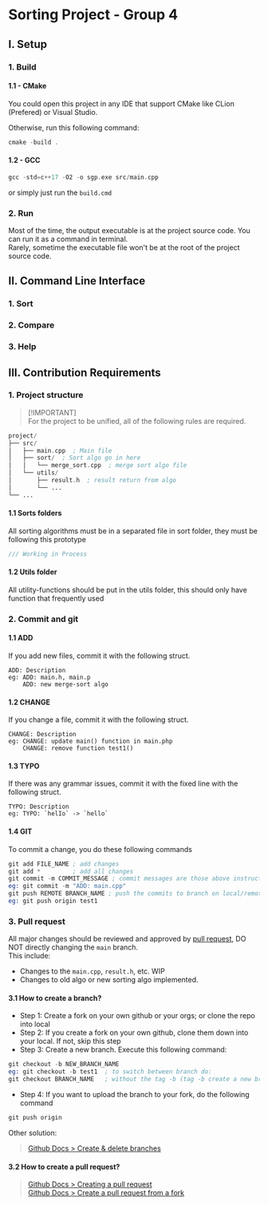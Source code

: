 # Sorting Project - Group 4
## I. Setup
### 1. Build
#### 1.1 - CMake
You could open this project in any IDE that support CMake like CLion (Prefered) or Visual Studio. 

Otherwise, run this following command:
```asm
cmake -build .
```
#### 1.2 - GCC
```asm
gcc -std=c++17 -O2 -o sgp.exe src/main.cpp
```
or simply just run the `build.cmd`
### 2. Run
Most of the time, the output executable is at the project source code. You can run it as a command in terminal.<br>
Rarely, sometime the executable file won't be at the root of the project source code.
## II. Command Line Interface
### 1. Sort
### 2. Compare
### 3. Help
## III. Contribution Requirements
### 1. Project structure
> [!IMPORTANT]<br>
> For the project to be unified, all of the following rules are required.
```asm
project/
├── src/
│   ├── main.cpp  ; Main file
│   ├── sort/  ; Sort algo go in here
│   │   └── merge_sort.cpp  ; merge sort algo file
│   └── utils/
│       ├── result.h  ; result return from algo
│       └── ...
└── ...
```
#### 1.1 Sorts folders
All sorting algorithms must be in a separated file in sort folder, they must be following this prototype
```c++
/// Working in Process
```
#### 1.2 Utils folder
All utility-functions should be put in the utils folder, this should only have function that frequently used
#### 
### 2. Commit and git
#### 1.1 ADD
If you add new files, commit it with the following struct.
```
ADD: Description 
eg: ADD: main.h, main.p
    ADD: new merge-sort algo
```
#### 1.2 CHANGE
If you change a file, commit it with the following struct.
```
CHANGE: Description
eg: CHANGE: update main() function in main.php
    CHANGE: remove function test1()
```
#### 1.3 TYPO
If there was any grammar issues, commit it with the fixed line with the following struct.
```
TYPO: Description
eg: TYPO: `helIo` -> `hello`
```
#### 1.4 GIT
To commit a change, you do these following commands
```asm
git add FILE_NAME ; add changes
git add *         ; add all changes
git commit -m COMMIT_MESSAGE ; commit messages are those above instructions
eg: git commit -m "ADD: main.cpp"
git push REMOTE BRANCH_NAME ; push the commits to branch on local/remote/origin
eg: git push origin test1
```

### 3. Pull request
All major changes should be reviewed and approved by [pull request](https://github.com/fit-k23/sorting_group_project/pulls), DO NOT directly changing the `main` branch.<br>
This include:
- Changes to the `main.cpp`, `result.h`, etc. WIP
- Changes to old algo or new sorting algo implemented.
#### 3.1 How to create a branch?
- Step 1: Create a fork on your own github or your orgs; or clone the repo into local
- Step 2: If you create a fork on your own github, clone them down into your local. If not, skip this step
- Step 3: Create a new branch. Execute this following command:
```asm
git checkout -b NEW_BRANCH_NAME
eg: git checkout -b test1  ; to switch between branch do:
git checkout BRANCH_NAME   ; without the tag -b (tag -b create a new branch if not existed!)
```
- Step 4: If you want to upload the branch to your fork, do the following command
```asm
git push origin
```
Other solution:

[//]: # (<div class="highlight highlight-html"><pre>)

[//]: # (<a href="https://google.com">)

[//]: # (Hello world</a>)

[//]: # (</pre></div>)

[//]: # ()
[//]: # (<pre lang="cpp">)

[//]: # (#include <<b>iostream></b>)

[//]: # (using namespace std;)

[//]: # ()
[//]: # (int main&#40;&#41; {)

[//]: # (    return 0;)

[//]: # (})

[//]: # (</pre>)

[//]: # ()
[//]: # (```cpp)

[//]: # (#include <iostream>)

[//]: # (using namespace std;)

[//]: # ()
[//]: # (int main&#40;&#41; {)

[//]: # (    return 0;)

[//]: # (})

[//]: # (```)

[//]: # ()
[//]: # (<pre lang="asm" hidden="until-found">)

[//]: # (git commmit -m "hello")

[//]: # (<a href="https://google.com">)

[//]: # (Hello worldaa</a>)

[//]: # (</pre></div>)

> [Github Docs > Create & delete branches](https://docs.github.com/en/pull-requests/collaborating-with-pull-requests/proposing-changes-to-your-work-with-pull-requests/creating-and-deleting-branches-within-your-repository)
#### 3.2 How to create a pull request?
> [Github Docs > Creating a pull request](https://docs.github.com/en/pull-requests/collaborating-with-pull-requests/proposing-changes-to-your-work-with-pull-requests/creating-a-pull-request?platform=windows&tool=webui)<br>
> [Github Docs > Create a pull request from a fork](https://docs.github.com/en/pull-requests/collaborating-with-pull-requests/proposing-changes-to-your-work-with-pull-requests/creating-a-pull-request-from-a-fork)